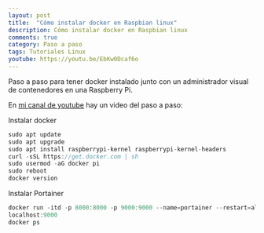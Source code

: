 ```yaml
---
layout: post
title:  "Cómo instalar docker en Raspbian linux"
description: Cómo instalar docker en Raspbian linux
comments: true
category: Paso a paso
tags: Tutoriales Linux
youtube: https://youtu.be/EbKw0Dcaf6o
---
```

Paso a paso para tener docker instalado junto con un administrador visual de contenedores en una Raspberry Pi.

En <a target="_blank" href="{{ page.youtube }}">mi canal de youtube</a> hay un video del paso a paso:

Instalar docker
```csharp
sudo apt update
sudo apt upgrade
sudo apt install raspberrypi-kernel raspberrypi-kernel-headers
curl -sSL https://get.docker.com | sh
sudo usermod -aG docker pi
sudo reboot
docker version
```

Instalar Portainer
```csharp
docker run -itd -p 8000:8000 -p 9000:9000 --name=portainer --restart=always -v /var/run/docker.sock:/var/run/docker.sock -v /docker/portainer:/data portainer/portainer-ce
localhost:9000
docker ps
```

